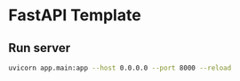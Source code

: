 # FastAPI Template
## Run server
```bash
uvicorn app.main:app --host 0.0.0.0 --port 8000 --reload
```